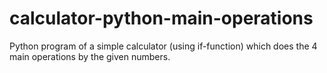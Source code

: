 # calculator-python-main-operations
Python program of a simple calculator (using if-function) which does the 4 main operations by the given numbers.
